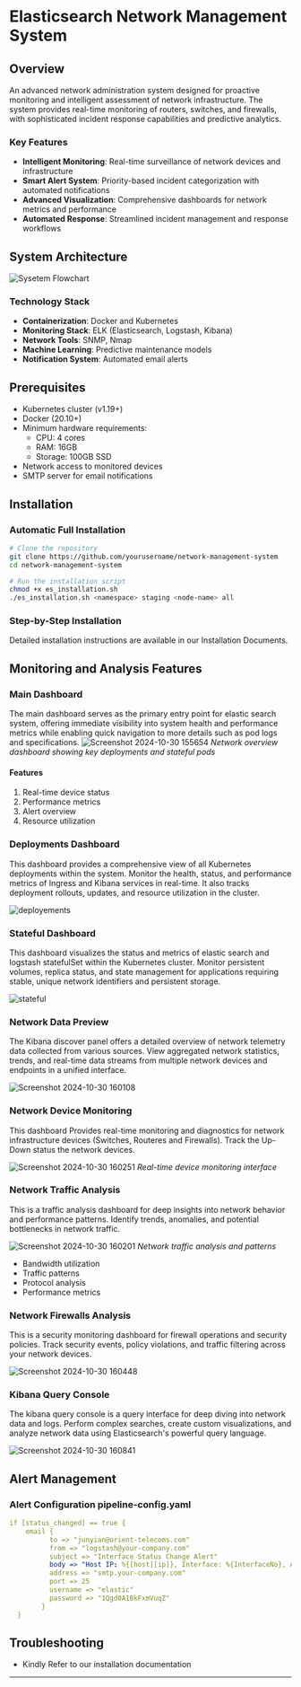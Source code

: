 # Elasticsearch Network Management System

## Overview
An advanced network administration system designed for proactive monitoring and intelligent assessment of network infrastructure. The system provides real-time monitoring of routers, switches, and firewalls, with sophisticated incident response capabilities and predictive analytics.

### Key Features
- **Intelligent Monitoring**: Real-time surveillance of network devices and infrastructure
- **Smart Alert System**: Priority-based incident categorization with automated notifications
- **Advanced Visualization**: Comprehensive dashboards for network metrics and performance
- **Automated Response**: Streamlined incident management and response workflows


## System Architecture
![Sysetem Flowchart](https://github.com/user-attachments/assets/7b927f12-b163-454e-963c-1c5c457d744c)


### Technology Stack
- **Containerization**: Docker and Kubernetes
- **Monitoring Stack**: ELK (Elasticsearch, Logstash, Kibana)
- **Network Tools**: SNMP, Nmap
- **Machine Learning**: Predictive maintenance models
- **Notification System**: Automated email alerts

## Prerequisites
- Kubernetes cluster (v1.19+)
- Docker (20.10+)
- Minimum hardware requirements:
  - CPU: 4 cores
  - RAM: 16GB
  - Storage: 100GB SSD
- Network access to monitored devices
- SMTP server for email notifications

## Installation

### Automatic Full Installation
```bash
# Clone the repository
git clone https://github.com/yourusername/network-management-system
cd network-management-system

# Run the installation script
chmod +x es_installation.sh
./es_installation.sh <namespace> staging <node-name> all
```

### Step-by-Step Installation
Detailed installation instructions are available in our Installation Documents.

## Monitoring and Analysis Features

### Main Dashboard
The main dashboard serves as the primary entry point for elastic search system, offering immediate visibility into system health and performance metrics while enabling quick navigation to more details such as pod logs and specifications.
![Screenshot 2024-10-30 155654](https://github.com/user-attachments/assets/2139c865-638c-4b06-ad93-055f9e372901)
*Network overview dashboard showing key deployments and stateful pods*

#### Features
1. Real-time device status
2. Performance metrics
3. Alert overview
4. Resource utilization

### Deployments Dashboard
This dashboard provides a comprehensive view of all Kubernetes deployments within the system. Monitor the health, status, and performance metrics of Ingress and Kibana services in real-time. It also tracks deployment rollouts, updates, and resource utilization in the cluster.

![deployements](https://github.com/user-attachments/assets/c880c676-45ee-4bfc-ad4b-6fb2bea68a69)

### Stateful Dashboard
This dashboard visualizes the status and metrics of elastic search and logstash statefulSet within the Kubernetes cluster. Monitor persistent volumes, replica status, and state management for applications requiring stable, unique network identifiers and persistent storage.

![stateful](https://github.com/user-attachments/assets/d996efe0-eaa6-47a3-abc1-5d0532d8ba5d)

### Network Data Preview 
The Kibana discover panel offers a detailed overview of network telemetry data collected from various sources. View aggregated network statistics, trends, and real-time data streams from multiple network devices and endpoints in a unified interface.

![Screenshot 2024-10-30 160108](https://github.com/user-attachments/assets/ea14156e-0cef-4c37-888d-cb8c880d17f3)

### Network Device Monitoring
This dashboard Provides real-time monitoring and diagnostics for network infrastructure devices (Switches, Routeres and Firewalls). Track the Up-Down status the network devices.

![Screenshot 2024-10-30 160251](https://github.com/user-attachments/assets/d17e5077-d87d-4d9a-81c3-ee0426a814c0)
*Real-time device monitoring interface*

### Network Traffic Analysis
This is a traffic analysis dashboard for deep insights into network behavior and performance patterns. Identify trends, anomalies, and potential bottlenecks in network traffic.

![Screenshot 2024-10-30 160201](https://github.com/user-attachments/assets/f7c8684a-fdc8-4c81-ae69-7db6b9d008d7)
*Network traffic analysis and patterns*
- Bandwidth utilization
- Traffic patterns
- Protocol analysis
- Performance metrics

### Network Firewalls Analysis
This is a security monitoring dashboard for firewall operations and security policies. Track security events, policy violations, and traffic filtering across your network devices.

![Screenshot 2024-10-30 160448](https://github.com/user-attachments/assets/045da6b9-0e07-4f85-a489-fd1e4ed7f59b)

### Kibana Query Console
The kibana query console is a query interface for deep diving into network data and logs. Perform complex searches, create custom visualizations, and analyze network data using Elasticsearch's powerful query language.

![Screenshot 2024-10-30 160841](https://github.com/user-attachments/assets/382b0240-51fc-454b-9695-eb0d0ef9ad76)
## Alert Management
### Alert Configuration pipeline-config.yaml
```yaml
if [status_changed] == true {
    email {
          to => "junyian@orient-telecoms.com"
          from => "logstash@your-company.com"
          subject => "Interface Status Change Alert"
          body => "Host IP: %{[host][ip]}, Interface: %{InterfaceNo}, Alias: %{ifAlias} changed status from %{previous_status} to %{ifDeviceStatus}"
          address => "smtp.your-company.com"
          port => 25
          username => "elastic"  
          password => "1Qgd0A1BkFxmVuqZ"  
        }
  }
```

## Troubleshooting
- Kindly Refer to our installation documentation

---
